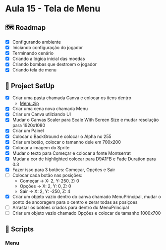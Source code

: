 # Aula 15 - Tela de Menu

## 🗺️ Roadmap
- [x] Configurando ambiente
- [x] Iniciando configuração do jogador
- [x] Terminando cenário
- [x] Criando a lógica inicial das moedas
- [x] Criando bombas que destroem o jogador
- [x] Criando tela de menu

## 🔧 Project SetUp

- [x] Criar uma pasta chamada Canva e colocar os itens dentro
    -  [Menu.zip](https://github.com/user-attachments/files/17740465/Menu.zip)
- [x] Criar uma cena nova chamada Menu
- [x] Criar um Canva utilziando UI
- [x] Mudar o Canvas Scaler para Scale With Screen Size e mudar resolução para 1920x1080
- [x] Criar um Painel
- [x] Colocar o BackGround e colocar o Alpha no 255
- [x] Criar um botão, colocar o tamanho dele em 700x200
- [x] Colocar a imagem do Sprite
- [x] Mudar o texto para Começar e colocar a fonte Montserrat
- [x] Mudar a cor de highlighted colocar para D9A1FB e Fade Duration para 0.3
- [x] Fazer isso para 3 botões: Começar, Opções e Sair
- [ ] Colocar cada botão nas posições:
    - Começar → X: 2, Y: 250, Z: 0
    - Opções → X: 2, Y: 0, Z: 0
    - Sair → X: 2, Y: -250, Z: 4
- [x] Criar um objeto vazio dentro do canva chamado MenuPrincipal, mudar o ponto de ancoragem para o centro e zerar todas as posiçoes
- [ ] Arrastar os botões criados para dentro do MenuPrincipal
- [ ] Criar um objeto vazio chamado Opções e colocar de tamanho 1000x700

## 📝 Scripts
### Menu
